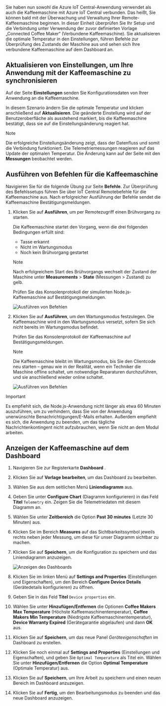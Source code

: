 Sie haben nun sowohl die Azure IoT Central-Anwendung verwendet als auch die Kaffeemaschine mit Azure IoT Central verbunden. Das heißt, Sie können bald mit der Überwachung und Verwaltung Ihrer Remote-Kaffeemaschine beginnen. In dieser Einheit überprüfen Sie Ihr Setup und die Verbindung unter Verwendung der zuvor definierten Vorlage „Connected Coffee Maker“ (Verbundene Kaffeemaschine). Sie aktualisieren die optimale Temperatur in den Einstellungen, führen Befehle zur Überprüfung des Zustands der Maschine aus und sehen sich Ihre verbundene Kaffeemaschine auf dem Dashboard an. 

## <a name="update-settings-to-sync-your-application-with-the-coffee-machine"></a>Aktualisieren von Einstellungen, um Ihre Anwendung mit der Kaffeemaschine zu synchronisieren

Auf der Seite **Einstellungen** senden Sie Konfigurationsdaten von Ihrer Anwendung an die Kaffeemaschine. 

In diesem Szenario ändern Sie die optimale Temperatur und klicken anschließend auf **Aktualisieren**. Die geänderte Einstellung wird auf der Benutzeroberfläche als ausstehend markiert, bis die Kaffeemaschine bestätigt, dass sie auf die Einstellungsänderung reagiert hat. 

> [!NOTE]
> Die erfolgreiche Einstellungsänderung zeigt, dass der Datenfluss und somit die Verbindung funktioniert. Die Telemetriemessungen reagieren auf das Update der optimalen Temperatur. Die Änderung kann auf der Seite mit den **Messungen** beobachtet werden. 

## <a name="run-commands-on-the-coffee-machine"></a>Ausführen von Befehlen für die Kaffeemaschine 
Navigieren Sie für die folgende Übung zur Seite **Befehle**. Zur Überprüfung des Befehlssetups führen Sie über IoT Central Remotebefehle für die Kaffeemaschine aus. Nach erfolgreicher Ausführung der Befehle sendet die Kaffeemaschine Bestätigungsmeldungen.

1. Klicken Sie auf **Ausführen**, um per Remotezugriff einen Brühvorgang zu starten. 
    
    Die Kaffeemaschine startet den Vorgang, wenn die drei folgenden Bedingungen erfüllt sind:
    - Tasse erkannt
    - Nicht im Wartungsmodus
    - Noch kein Brühvorgang gestartet  

    > [!NOTE]
    > Nach erfolgreichem Start des Brühvorgangs wechselt der Zustand der Maschine unter **Measurements** > **State** (Messungen > Zustand) zu gelb. 
    
    Prüfen Sie das Konsolenprotokoll der simulierten Node.js-Kaffeemaschine auf Bestätigungsmeldungen. 

    ![Ausführen von Befehlen](../media/4-commands-brewing.png)

1. Klicken Sie auf **Ausführen**, um den Wartungsmodus festzulegen. Die Kaffeemaschine wird in den Wartungsmodus versetzt, sofern Sie sich *nicht* bereits im Wartungsmodus befindet.
    
    Prüfen Sie das Konsolenprotokoll der Kaffeemaschine auf Bestätigungsmeldungen. 

    > [!NOTE]
    > Die Kaffeemaschine bleibt im Wartungsmodus, bis Sie den Clientcode neu starten – genau wie in der Realität, wenn ein Techniker die Maschine offline schaltet, um notwendige Reparaturen durchzuführen, und sie anschließend wieder online schaltet.

    ![Ausführen von Befehlen](../media/4-commands-maintenance.png)

> [!IMPORTANT]
> Es empfiehlt sich, die Node.js-Anwendung nicht länger als etwa 60 Minuten auszuführen, um zu verhindern, dass Sie von der Anwendung unerwünschte Benachrichtigungen/E-Mails erhalten. Außerdem empfiehlt es sich, die Anwendung zu beenden, um das tägliche Nachrichtenkontingent nicht aufzubrauchen, wenn Sie nicht an dem Modul arbeiten.

## <a name="view-the-coffee-machine-in-the-dashboard"></a>Anzeigen der Kaffeemaschine auf dem Dashboard

1. Navigieren Sie zur Registerkarte **Dashboard** .

1. Klicken Sie auf **Vorlage bearbeiten**, um das Dashboard zu bearbeiten.

1. Wählen Sie aus dem seitlichen Menü **Liniendiagramm** aus.

1. Geben Sie unter **Configure Chart** (Diagramm konfigurieren) in das Feld **Titel** `Telemetry` ein. Zeigen Sie die Telemetriedaten mit diesem Diagramm an. 

1. Wählen Sie unter **Zeitbereich** die Option **Past 30 minutes** (Letzte 30 Minuten) aus. 

1. Klicken Sie im Bereich **Measures** auf das Sichtbarkeitssymbol jeweils rechts neben jeder Messung, um diese für unser Diagramm sichtbar zu machen. 

1. Klicken Sie auf **Speichern**, um die Konfiguration zu speichern und das Liniendiagramm anzuzeigen. 

    ![Anzeigen des Dashboards](../media/4-dashboard-a.png)

1. Klicken Sie im linken Menü auf **Settings and Properties** (Einstellungen und Eigenschaften), um den Bereich **Configure Device Details** (Gerätedetails konfigurieren) zu öffnen. 

1. Geben Sie in das Feld **Titel** `Device properties` ein.

1. Wählen Sie unter **Hinzufügen/Entfernen** die Optionen **Coffee Makers Max Temperature** (Höchste Kaffeemaschinentemperatur), **Coffee Makers Min Temperature** (Niedrigste Kaffeemaschinentemperatur), **Device Warranty Expired** (Gerätegarantie abgelaufen) und dann **OK** aus.

1. Klicken Sie auf **Speichern**, um das neue Panel *Geräteeigenschaften* im Dashboard zu erstellen. 

1. Klicken Sie noch einmal auf **Settings and Properties** (Einstellungen und Eigenschaften), und geben Sie `Optimal Temperature` als Titel ein. Wählen Sie unter **Hinzufügen/Entfernen** die Option **Optimal Temperature** (Optimale Temperatur) aus.

1. Klicken Sie auf **Speichern**, um Ihre Arbeit zu speichern und einen neuen Bereich im Dashboard anzuzeigen. 

1. Klicken Sie auf **Fertig**, um den Bearbeitungsmodus zu beenden und das neue Dashboard anzuzeigen. 
